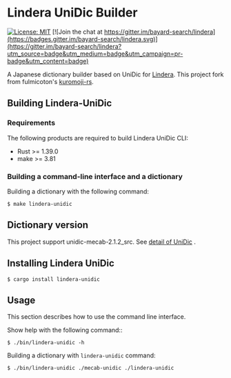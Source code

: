 # Lindera UniDic Builder

[![License: MIT](https://img.shields.io/badge/License-MIT-yellow.svg)](https://opensource.org/licenses/MIT) [![Join the chat at https://gitter.im/bayard-search/lindera](https://badges.gitter.im/bayard-search/lindera.svg)](https://gitter.im/bayard-search/lindera?utm_source=badge&utm_medium=badge&utm_campaign=pr-badge&utm_content=badge)

A Japanese dictionary builder based on UniDic for [Lindera](https://github.com/bayard-search/lindera). This project fork from fulmicoton's [kuromoji-rs](https://github.com/fulmicoton/kuromoji-rs).

## Building Lindera-UniDic

### Requirements

The following products are required to build Lindera UniDic CLI:

- Rust >= 1.39.0
- make >= 3.81

### Building a command-line interface and a dictionary

Building a dictionary with the following command:

```text
$ make lindera-unidic
```

## Dictionary version

This project support unidic-mecab-2.1.2_src.
See [detail of UniDic](https://unidic.ninjal.ac.jp/) .

## Installing Lindera UniDic

```
$ cargo install lindera-unidic
```

## Usage

This section describes how to use the command line interface.

Show help with the following command::
```
$ ./bin/lindera-unidic -h
```

Building a dictionary with `lindera-unidic` command:
```
$ ./bin/lindera-unidic ./mecab-unidic ./lindera-unidic
```
